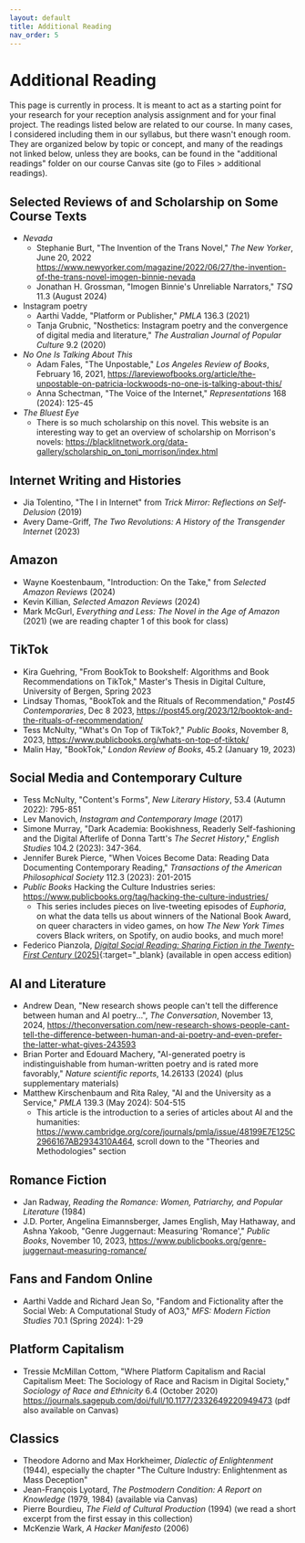 ```yaml
---
layout: default
title: Additional Reading
nav_order: 5
---
```

# Additional Reading
This page is currently in process. It is meant to act as a starting point for your research for your reception analysis assignment and for your final project. The readings listed below are related to our course. In many cases, I considered including them in our syllabus, but there wasn't enough room. They are organized below by topic or concept, and many of the readings not linked below, unless they are books, can be found in the "additional readings" folder on our course Canvas site (go to Files > additional readings).

## Selected Reviews of and Scholarship on Some Course Texts
* *Nevada*
    * Stephanie Burt, "The Invention of the Trans Novel," *The New Yorker*, June 20, 2022 <https://www.newyorker.com/magazine/2022/06/27/the-invention-of-the-trans-novel-imogen-binnie-nevada>
    * Jonathan H. Grossman, "Imogen Binnie's Unreliable Narrators," *TSQ* 11.3 (August 2024)
* Instagram poetry
    * Aarthi Vadde, "Platform or Publisher," *PMLA* 136.3 (2021)
    * Tanja Grubnic, "Nosthetics: Instagram poetry and the convergence of digital media and literature," *The Australian Journal of Popular Culture* 9.2 (2020)
* *No One Is Talking About This*
    * Adam Fales, "The Unpostable," *Los Angeles Review of Books*, February 16, 2021, <https://lareviewofbooks.org/article/the-unpostable-on-patricia-lockwoods-no-one-is-talking-about-this/>
    * Anna Schectman, "The Voice of the Internet," *Representations* 168 (2024): 125-45
* *The Bluest Eye*
    * There is so much scholarship on this novel. This website is an interesting way to get an overview of scholarship on Morrison's novels: <https://blacklitnetwork.org/data-gallery/scholarship_on_toni_morrison/index.html>

## Internet Writing and Histories
* Jia Tolentino, "The I in Internet" from *Trick Mirror: Reflections on Self-Delusion* (2019)
* Avery Dame-Griff, *The Two Revolutions: A History of the Transgender Internet* (2023)

## Amazon
* Wayne Koestenbaum, "Introduction: On the Take," from *Selected Amazon Reviews* (2024)
* Kevin Killian, *Selected Amazon Reviews* (2024)
* Mark McGurl, *Everything and Less: The Novel in the Age of Amazon* (2021) (we are reading chapter 1 of this book for class)

## TikTok
* Kira Guehring, "From BookTok to Bookshelf: Algorithms and Book Recommendations on TikTok," Master's Thesis in Digital Culture, University of Bergen, Spring 2023
* Lindsay Thomas, "BookTok and the Rituals of Recommendation," *Post45 Contemporaries*, Dec 8 2023, <https://post45.org/2023/12/booktok-and-the-rituals-of-recommendation/>
* Tess McNulty, "What's On Top of TikTok?," *Public Books*, November 8, 2023, <https://www.publicbooks.org/whats-on-top-of-tiktok/>
* Malin Hay, "BookTok," *London Review of Books*, 45.2 (January 19, 2023)

## Social Media and Contemporary Culture
* Tess McNulty, "Content's Forms", *New Literary History*, 53.4 (Autumn 2022): 795-851
* Lev Manovich, *Instagram and Contemporary Image* (2017)
* Simone Murray, "Dark Academia: Bookishness, Readerly Self-fashioning and the Digital Afterlife of Donna Tartt's *The Secret History*," *English Studies* 104.2 (2023): 347-364.
* Jennifer Burek Pierce, "When Voices Become Data: Reading Data Documenting Contemporary Reading," *Transactions of the American Philosophical Society* 112.3 (2023): 201-2015
* *Public Books* Hacking the Culture Industries series: <https://www.publicbooks.org/tag/hacking-the-culture-industries/>
    * This series includes pieces on live-tweeting episodes of *Euphoria*, on what the data tells us about winners of the National Book Award, on queer characters in video games, on how *The New York Times* covers Black writers, on Spotify, on audio books, and much more!
* Federico Pianzola, [*Digital Social Reading: Sharing Fiction in the Twenty-First Century* (2025)](https://doi.org/10.7551/mitpress/14588.001.0001){:target="_blank} (available in open access edition)

## AI and Literature
* Andrew Dean, "New research shows people can't tell the difference between human and AI poetry...", *The Conversation*, November 13, 2024,  <https://theconversation.com/new-research-shows-people-cant-tell-the-difference-between-human-and-ai-poetry-and-even-prefer-the-latter-what-gives-243593>
* Brian Porter and Edouard Machery, "AI-generated poetry is indistinguishable from human-written poetry and is rated more favorably," *Nature scientific reports*, 14.26133 (2024) (plus supplementary materials)
* Matthew Kirschenbaum and Rita Raley, "AI and the University as a Service," *PMLA* 139.3 (May 2024): 504-515
    * This article is the introduction to a series of articles about AI and the humanities: <https://www.cambridge.org/core/journals/pmla/issue/48199E7E125C2966167AB2934310A464>, scroll down to the "Theories and Methodologies" section

## Romance Fiction
* Jan Radway, *Reading the Romance: Women, Patriarchy, and Popular Literature* (1984)
* J.D. Porter, Angelina Eimannsberger, James English, May Hathaway, and Ashna Yakoob, "Genre Juggernaut: Measuring 'Romance'," *Public Books*, November 10, 2023, <https://www.publicbooks.org/genre-juggernaut-measuring-romance/>

## Fans and Fandom Online
* Aarthi Vadde and Richard Jean So, "Fandom and Fictionality after the Social Web: A Computational Study of AO3," *MFS: Modern Fiction Studies* 70.1 (Spring 2024): 1-29

## Platform Capitalism
* Tressie McMillan Cottom, "Where Platform Capitalism and Racial Capitalism Meet: The Sociology of Race and Racism in Digital Society," *Sociology of Race and Ethnicity* 6.4 (October 2020) <https://journals.sagepub.com/doi/full/10.1177/2332649220949473> (pdf also available on Canvas)

## Classics
* Theodore Adorno and Max Horkheimer, *Dialectic of Enlightenment* (1944), especially the chapter "The Culture Industry: Enlightenment as Mass Deception"
* Jean-François Lyotard, *The Postmodern Condition: A Report on Knowledge* (1979, 1984) (available via Canvas)
* Pierre Bourdieu, *The Field of Cultural Production* (1994) (we read a short excerpt from the first essay in this collection)
* McKenzie Wark, *A Hacker Manifesto* (2006)
